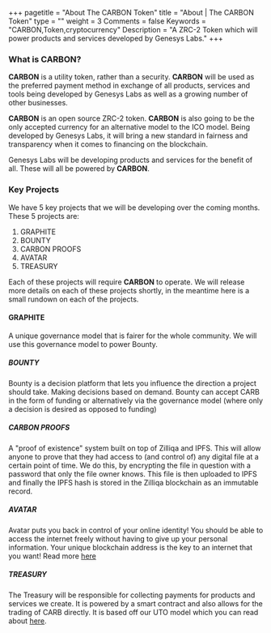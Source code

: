 +++
pagetitle = "About The CARBON Token"
title = "About | The CARBON Token"
type = ""
weight = 3
Comments = false
Keywords = "CARBON,Token,cryptocurrency"
Description = "A ZRC-2 Token which will power products and services developed by Genesys Labs."
+++

### What is CARBON?
**CARBON** is a utility token, rather than a security. **CARBON** will be used as the preferred payment method in
exchange of all products, services and tools being developed by Genesys Labs as well as a growing number of other
businesses.

**CARBON** is an open source ZRC-2 token. **CARBON** is also going to be the only accepted currency for an alternative model to the ICO model. Being developed by Genesys Labs, it will bring a new standard in fairness and transparency when it comes to financing on the blockchain.

Genesys Labs will be developing products and services for the benefit of all. These will all be powered by **CARBON**.


### Key Projects
We have 5 key projects that we will be developing over the coming months. These 5 projects are:

1. GRAPHITE
2. BOUNTY
3. CARBON PROOFS
4. AVATAR
5. TREASURY

Each of these projects will require **CARBON** to operate. We will release more details on each of these projects shortly, in
the meantime here is a small rundown on each of the projects.

#### GRAPHITE
A unique governance model that is fairer for the whole community. We will use this governance model to power Bounty.

##### BOUNTY
Bounty is a decision platform that lets you influence the direction a project should take. Making decisions based on demand. Bounty can accept CARB in the form of funding or alternatively via the governance model (where only a decision is desired as opposed to funding)

##### CARBON PROOFS
A "proof of existence" system built on top of Zilliqa and IPFS. This will allow anyone to prove that they had access to (and control of) any digital file at a certain point of time. We do this, by encrypting the file in question with a password that only the file owner knows. This file is then uploaded to IPFS and finally the IPFS hash is stored in the Zilliqa blockchain as an immutable record.

##### AVATAR
Avatar puts you back in control of your online identity! You should be able to access the internet freely without having to give up your personal information. Your unique blockchain address is the key to an internet that you want! Read more  [here](/projects/avatar)

##### TREASURY
The Treasury will be responsible for collecting payments for products and services we create. It is powered by a smart contract and also allows for the trading of CARB directly. It is based off our UTO model which you can read about [here](/projects/uto).
